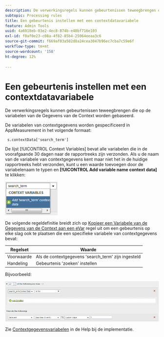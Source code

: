 ```yaml
---
description: De verwerkingsregels kunnen gebeurtenissen teweegbrengen die op de variabelen van de Gegevens van de Context worden gebaseerd.
subtopic: Processing rules
title: Een gebeurtenis instellen met een contextdatavariabele
feature: Admin Tools
uuid: 4a6018eb-03e2-4ec8-874b-e48bf716e103
exl-id: f0af0e23-c08a-4f82-85b4-25064eeaa3c6
source-git-commit: f669af03a502d8a24cea3047b96ec7cba7c59e6f
workflow-type: tm+mt
source-wordcount: '158'
ht-degree: 12%

---
```


# Een gebeurtenis instellen met een contextdatavariabele

De verwerkingsregels kunnen gebeurtenissen teweegbrengen die op de variabelen van de Gegevens van de Context worden gebaseerd.

De variabelen van contextgegevens worden gespecificeerd in AppMeasurement in het volgende formaat:

```
 s.contextData['search_term']
```

De lijst [!UICONTROL Context Variables] bevat alle variabelen die in de voorafgaande 30 dagen naar de rapportreeks zijn verzonden. Als u de naam van de variabele van contextgegevens kent maar niet het in de huidige rapportreeks hebt verzonden, kunt u een waarde toevoegen door de variabelenaam te typen en **[!UICONTROL Add variable name context data]** te klikken:

![](assets/add-context-variable.png)

De volgende regeldefinitie breidt zich op [Kopieer een Variabele van de Gegevens van de Context aan een eVar](/help/admin/admin/c-processing-rules/processing-rules-examples/processing-rules-copy-context-data.md) regel uit om een gebeurtenis op elke slag ook te plaatsen die een specifieke variabele van contextgegevens bevat:

| Regelset | Waarde |
|---|---|
| Voorwaarde | Als de contextgegevens &#39;search_term&#39; zijn ingesteld |
| Handeling | Gebeurtenis &#39;zoeken&#39; instellen |

Bijvoorbeeld:

![](assets/processing_rule_set_event.png)

Zie [Contextgegevensvariabelen](https://experienceleague.adobe.com/docs/analytics/implementation/vars/page-vars/contextdata.html) in de Help bij de implementatie.
